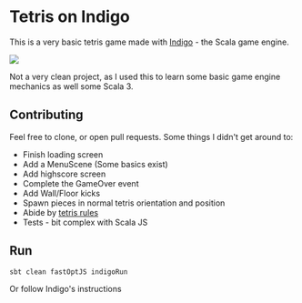 # Tetris on Indigo

This is a very basic tetris game made with [Indigo](https://indigoengine.io) - the Scala game engine.

![](https://github.com/GavinCowley/indigo-tetris/blob/main/assets/Exmaple.png?raw=true)

Not a very clean project, as I used this to learn some basic game engine mechanics as well some Scala 3.

## Contributing

Feel free to clone, or open pull requests. Some things I didn't get around to:

+ Finish loading screen
+ Add a MenuScene (Some basics exist)
+ Add highscore screen
+ Complete the GameOver event
+ Add Wall/Floor kicks
+ Spawn pieces in normal tetris orientation and position
+ Abide by [tetris rules](https://tetris.fandom.com/wiki/Tetris_Guideline)
+ Tests - bit complex with Scala JS

## Run

`sbt clean fastOptJS indigoRun`

Or follow Indigo's instructions

